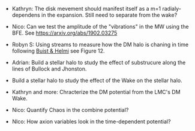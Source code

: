 - Kathryn: The disk mevement should manifest itself as a m=1 radialy-dependens in the expansion. Still need to separate from the wake?

- Nico: Can we test the amplitude of the "vibrations" in the MW using the BFE. See https://arxiv.org/abs/1902.03275
- Robyn S: Using streams to measure how the DM halo is chaning in time following [Buist & Helmi](https://arxiv.org/abs/1504.00008) see Figure 12.

- Adrian: Build a stellar halo to study the effect of substrucure along the lines of Bullock and Jhonston.
- Build a stellar halo to study the effect of the Wake on the stellar halo.
- Kathryn and more: Chracterize the DM potential from the LMC's DM Wake. 
- Nico: Quantify Chaos in the combine potential?
- NIco: How axion variables look in the time-dependent potential?
